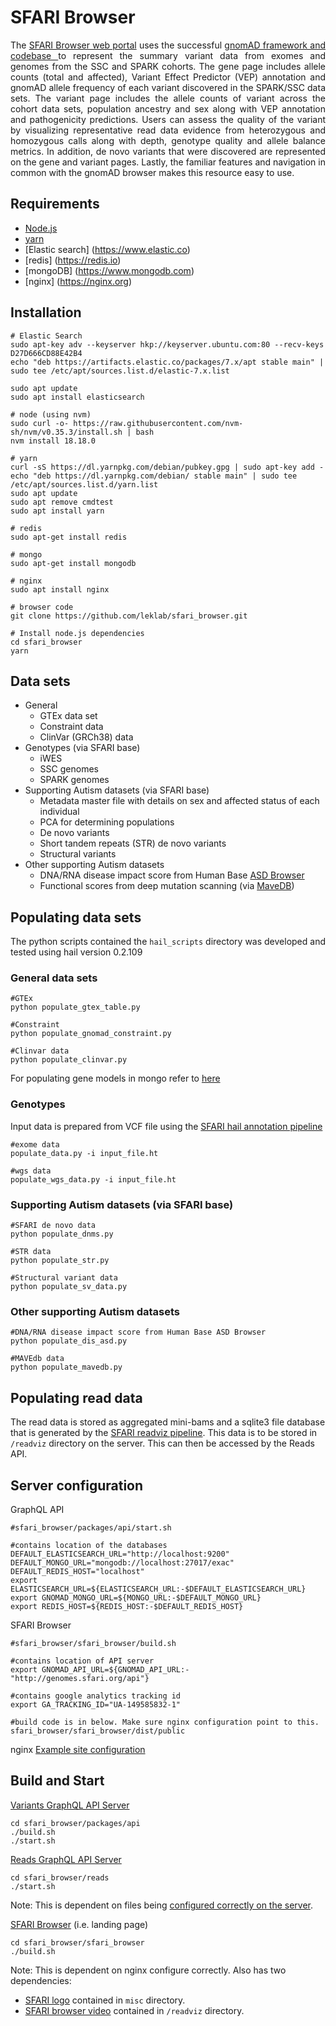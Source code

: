 # SFARI Browser
<div align="justify">
The <a href="https://genomes.sfari.org">SFARI Browser web portal</a> uses the successful <a href="https://github.com/broadinstitute/gnomad-browser"> gnomAD framework and codebase </a> to represent the summary variant data from exomes and genomes from the SSC and SPARK cohorts. The gene page includes allele counts (total and affected), Variant Effect Predictor (VEP) annotation and gnomAD allele frequency of each variant discovered in the SPARK/SSC data sets. The variant page includes the allele counts of variant across the cohort data sets, population ancestry and sex along with VEP annotation and pathogenicity predictions. Users can assess the quality of the variant by visualizing representative read data evidence from heterozygous and homozygous calls along with depth, genotype quality and allele balance metrics. In addition, de novo variants that were discovered are represented on the gene and variant pages. Lastly, the familiar features and navigation in common with the gnomAD browser makes this resource easy
to use.</div>

## Requirements
* [Node.js](https://nodejs.org)
* [yarn](https://yarnpkg.com)
* [Elastic search] (https://www.elastic.co)
* [redis] (https://redis.io)
* [mongoDB] (https://www.mongodb.com)
* [nginx] (https://nginx.org)

## Installation
```
# Elastic Search
sudo apt-key adv --keyserver hkp://keyserver.ubuntu.com:80 --recv-keys D27D666CD88E42B4
echo "deb https://artifacts.elastic.co/packages/7.x/apt stable main" | sudo tee /etc/apt/sources.list.d/elastic-7.x.list

sudo apt update
sudo apt install elasticsearch

# node (using nvm)
sudo curl -o- https://raw.githubusercontent.com/nvm-sh/nvm/v0.35.3/install.sh | bash 
nvm install 18.18.0

# yarn
curl -sS https://dl.yarnpkg.com/debian/pubkey.gpg | sudo apt-key add -
echo "deb https://dl.yarnpkg.com/debian/ stable main" | sudo tee /etc/apt/sources.list.d/yarn.list
sudo apt update
sudo apt remove cmdtest
sudo apt install yarn

# redis
sudo apt-get install redis

# mongo
sudo apt-get install mongodb

# nginx
sudo apt install nginx

# browser code
git clone https://github.com/leklab/sfari_browser.git

# Install node.js dependencies
cd sfari_browser
yarn
```

## Data sets
* General
  * GTEx data set
  * Constraint data
  * ClinVar (GRCh38) data
* Genotypes (via SFARI base)
  * iWES
  * SSC genomes
  * SPARK genomes
* Supporting Autism datasets (via SFARI base)
  * Metadata master file with details on sex and affected status of each individual
  * PCA for determining populations
  * De novo variants
  * Short tandem repeats (STR) de novo variants
  * Structural variants
* Other supporting Autism datasets
  * DNA/RNA disease impact score from Human Base [ASD Browser](https://hb.flatironinstitute.org/asdbrowser)
  * Functional scores from deep mutation scanning (via [MaveDB](https://mavedb.org))

## Populating data sets
The python scripts contained the `hail_scripts` directory was developed and tested using hail version 0.2.109

### General data sets
```
#GTEx
python populate_gtex_table.py

#Constraint
python populate_gnomad_constraint.py

#Clinvar data
python populate_clinvar.py
```
For populating gene models in mongo refer to [here](https://github.com/leklab/exac_browser/blob/master/gnomad_browser.md)

### Genotypes
Input data is prepared from VCF file using the [SFARI hail annotation pipeline](https://github.com/leklab/sfari_hail)

```
#exome data
populate_data.py -i input_file.ht

#wgs data
populate_wgs_data.py -i input_file.ht

```
### Supporting Autism datasets (via SFARI base)
```
#SFARI de novo data
python populate_dnms.py

#STR data
python populate_str.py

#Structural variant data
python populate_sv_data.py
```

### Other supporting Autism datasets
```
#DNA/RNA disease impact score from Human Base ASD Browser
python populate_dis_asd.py

#MAVEdb data
python populate_mavedb.py
```

## Populating read data
The read data is stored as aggregated mini-bams and a sqlite3 file database that is generated by the [SFARI readviz pipeline](https://github.com/leklab/sfari-readviz). This data is to be stored in `/readviz` directory on the server. This can then be accessed by the Reads API.

## Server configuration
GraphQL API
```
#sfari_browser/packages/api/start.sh 

#contains location of the databases
DEFAULT_ELASTICSEARCH_URL="http://localhost:9200"
DEFAULT_MONGO_URL="mongodb://localhost:27017/exac"
DEFAULT_REDIS_HOST="localhost"
export ELASTICSEARCH_URL=${ELASTICSEARCH_URL:-$DEFAULT_ELASTICSEARCH_URL}
export GNOMAD_MONGO_URL=${MONGO_URL:-$DEFAULT_MONGO_URL}
export REDIS_HOST=${REDIS_HOST:-$DEFAULT_REDIS_HOST}
```

SFARI Browser
```
#sfari_browser/sfari_browser/build.sh

#contains location of API server
export GNOMAD_API_URL=${GNOMAD_API_URL:-"http://genomes.sfari.org/api"}

#contains google analytics tracking id
export GA_TRACKING_ID="UA-149585832-1"

#build code is in below. Make sure nginx configuration point to this.
sfari_browser/sfari_browser/dist/public
```

nginx
[Example site configuration](https://github.com/leklab/sfari_browser/blob/master/misc/sfari-browser)


## Build and Start

[Variants GraphQL API Server](https://genomes.sfari.org/api)
```shell
cd sfari_browser/packages/api
./build.sh
./start.sh
```

[Reads GraphQL API Server](https://genomes.sfari.org/myreads)
```shell
cd sfari_browser/reads
./start.sh
```
Note: This is dependent on files being [configured correctly on the server](https://github.com/leklab/sfari_browser/blob/master/reads/README.md).

[SFARI Browser](https://genomes.sfari.org) (i.e. landing page)
```shell
cd sfari_browser/sfari_browser
./build.sh
```
Note: This is dependent on nginx configure correctly. Also has two dependencies:
* [SFARI logo](https://github.com/leklab/sfari_browser/blob/master/misc/SFARI.png) contained in `misc` directory.
* [SFARI browser video](https://genomes.sfari.org/readviz/SFARI_browser_demo_20230324.mp4) contained in `/readviz` directory.